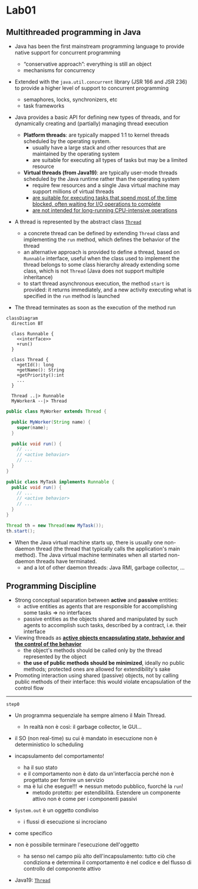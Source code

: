 # Lab01

## Multithreaded programming in Java

- Java has been the first mainstream programming language to provide native support for concurrent programming
  - “conservative approach”: everything is still an object
  - mechanisms for concurrency
- Extended with the `java.util.concurrent` library (JSR 166 and JSR 236) to provide a higher level of support to concurrent programming
  - semaphores, locks, synchronizers, etc
  - task frameworks

- Java provides a basic API for defining new types of threads, and for dynamically creating and (partially) managing thread execution
  - **Platform threads**: are typically mapped 1:1 to kernel threads scheduled by the operating system.
    - usually have a large stack and other resources that are maintained by the operating system
    - are suitable for executing all types of tasks but may be a limited resource
  - **Virtual threads (from Java19)**: are typically user-mode threads scheduled by the Java runtime rather than the operating system
    - require few resources and a single Java virtual machine may support millions of virtual threads
    - <ins>are suitable for executing tasks that spend most of the time blocked, often waiting for I/O operations to complete</ins>
    - <ins>are not intended for long-running CPU-intensive operations</ins>
- A thread is represented by the abstract class [`Thread`](https://docs.oracle.com/en/java/javase/17/docs/api/java.base/java/lang/Thread.html#stop())
  - a concrete thread can be defined by extending `Thread` class and implementing the `run` method, which defines the behavior of the thread
  - an alternative approach is provided to define a thread, based on `Runnable` interface, useful when the class used to implement the thread belongs to some class hierarchy already extending some class, which is not `Thread` (Java does not support multiple inheritance)
  - to start thread asynchronous execution, the method `start` is provided: it returns immediately, and a new activity executing what is specified in the `run` method is launched
- The thread terminates as soon as the execution of the method run

```mermaid
classDiagram
  direction BT

  class Runnable {
    <<interface>>
    +run()
  }

  class Thread {
    +getId(): long
    +getName(): String
    +getPriority():int
    ...
  }

  Thread ..|> Runnable
  MyWorkerA --|> Thread
```

```java
public class MyWorker extends Thread {

  public MyWorker(String name) {
    super(name);
  }

  public void run() { 
    // ...
    // <active behavior>
    // ...
  }
}
```

```java
public class MyTask implements Runnable {
  public void run() {
    // ...
    // <active behavior>
    // ...
  }
}

Thread th = new Thread(new MyTask());
th.start();
```

- When the Java virtual machine starts up, there is usually one non-daemon thread (the thread that typically calls the application's main method). The Java virtual machine terminates when all started non-daemon threads have terminated.
  - and a lot of other daemon threads: Java RMI, garbage collector, ...

## Programming Discipline

- Strong conceptual separation between **active** and **passive** entities:
  - active entities as agents that are responsible for accomplishing some tasks $\Rightarrow$ no interfaces
  - passive entities as the objects shared and manipulated by such agents to accomplish such tasks, described by a contract, i.e. their interface
- Viewing threads as <ins>**active objects encapsulating state, behavior and the control of the behavior**</ins>
  - the object's methods should be called only by the thread represented by the object
  - **the use of public methods should be minimized**, ideally no public methods; protected ones are allowed for extendibility's sake
- Promoting interaction using shared (passive) objects, not by calling public methods of their interface: this would violate encapsulation of the control flow

---



`step0`

- Un programma sequenziale ha sempre almeno il Main Thread.
  - In realtà non è così: il garbage collector, le GUI...
- il SO (non real-time) su cui è mandato in esecuzione non è deterministico lo scheduling
- incapsulamento del comportamento!
  - ha il suo stato
  - e il comportamento non è dato da un'interfaccia perché non è progettato per fornire un servizio
  - ma è lui che esegue!!! => nessun metodo pubblico, fuorché la `run`!
    - metodo protetto: per estendibilità. Estendere un componente attivo non è come per i componenti passivi
- `System.out` è un oggetto condiviso
  - i flussi di esecuzione si incrociano
- come specifico

- non è possibile terminare l'esecuzione dell'oggetto
  - ha senso nel campo più alto dell'incapsulamento: tutto ciò che condiziona e determina il comportamento è nel codice e del flusso di controllo del componente attivo

- Java19: [`Thread`](https://docs.oracle.com/en/java/javase/19/docs/api/java.base/java/lang/Thread.html)
